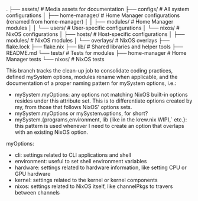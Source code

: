 .
├── assets/                # Media assets for documentation
├── configs/               # All system configurations
│   ├── home-manager/      # Home Manager configurations (renamed from home-manager)
│   │   ├── modules/       # Home Manager modules
│   │   └── users/         # User-specific configurations
│   └── nixos/             # NixOS configurations
│       ├── hosts/         # Host-specific configurations
│       ├── modules/       # NixOS modules
│       └── overlays/      # NixOS overlays
├── flake.lock
├── flake.nix
├── lib/                   # Shared libraries and helper tools
├── README.md
└── tests/                 # Tests for modules
    ├── home-manager       # Home Manager tests
    └── nixos/             # NixOS tests

This branch tracks the clean-up job to consolidate coding practices, defined mySystem options, modules rename when applicable, and the documentation of a proper naming pattern for mySystem options, i.e.:

- mySystem.myOptions: any options not matching NixOS built-in options resides under this attribute set. This is to differentiate options created by my, from those that follows NixOS' options sets.
- mySystem.myOptions or mySystem.options, for short?
- mySystem.{programs,environment, lib (like in the krew.nix WIP),` etc.}: this pattern is used whenever I need to create an option that overlaps with an existing NixOS option.

myOptions:
- cli: settings related to CLI applications and shell
- environment: useful to set shell environment variables
- hardware: settings related to hardware information, like setting CPU or GPU hardware
- kernel: settings related to the kernel or kernel components
- nixos: settings related to NixOS itself, like channelPkgs to travers between channels